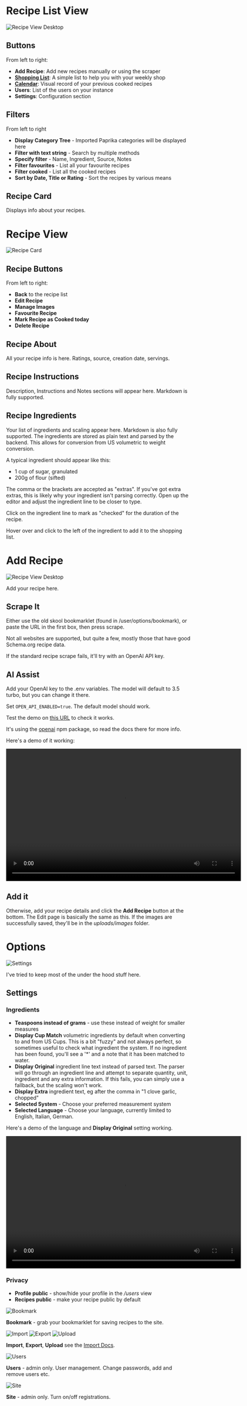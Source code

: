 # Recipe List View

![Recipe View Desktop](../images/screen-list-large.png)

## Buttons

From left to right:

- **Add Recipe**: Add new recipes manually or using the scraper
- **[Shopping List](apps.md#shopping)**: A simple list to help you with your weekly shop
- **[Calendar](apps.md#calendar)**: Visual record of your previous cooked recipes
- **Users**: List of the users on your instance
- **Settings**: Configuration section

## Filters

From left to right

- **Display Category Tree** - Imported Paprika categories will be displayed here
- **Filter with text string** - Search by multiple methods
- **Specify filter** - Name, Ingredient, Source, Notes
- **Filter favourites** - List all your favourite recipes
- **Filter cooked** - List all the cooked recipes
- **Sort by Date, Title or Rating** - Sort the recipes by various means

## Recipe Card

Displays info about your recipes.

# Recipe View

![Recipe Card](../images/screen-first-recipe-large.png)

## Recipe Buttons

From left to right:

- **Back** to the recipe list
- **Edit Recipe**
- **Manage Images**
- **Favourite Recipe**
- **Mark Recipe as Cooked today**
- **Delete Recipe**

## Recipe About

All your recipe info is here. Ratings, source, creation date, servings.

## Recipe Instructions

Description, Instructions and Notes sections will appear here. Markdown is fully supported.

## Recipe Ingredients

Your list of ingredients and scaling appear here. Markdown is also fully supported. The ingredients are stored as plain text and parsed by the backend. This allows for conversion from US volumetric to weight conversion.

A typical ingredient should appear like this:

- 1 cup of sugar, granulated
- 200g of flour (sifted)

The comma or the brackets are accepted as "extras". If you've got extra extras, this is likely why your ingredient isn't parsing correctly. Open up the editor and adjust the ingredient line to be closer to type.

Click on the ingredient line to mark as "checked" for the duration of the recipe.

Hover over and click to the left of the ingredient to add it to the shopping list.

# Add Recipe

![Recipe View Desktop](../images/screen-new-large.png)

Add your recipe here.

## Scrape It

Either use the old skool bookmarklet (found in /user/options/bookmark), or paste the URL in the first box, then press scrape.

Not all websites are supported, but quite a few, mostly those that have good Schema.org recipe data.

If the standard recipe scrape fails, it'll try with an OpenAI API key.

## AI Assist

Add your OpenAI key to the .env variables. The model will default to 3.5 turbo, but you can change it there.

Set `OPEN_API_ENABLED=true`. The default model should work.

Test the demo on [this URL](https://pastebin.com/raw/zwgsuVKd) to check it works.

It's using the [openai](https://www.npmjs.com/package/openai) npm package, so read the docs there for more info.

Here's a demo of it working:

<video width="640" height="360" controls>
  <source src="../../videos/scrape_manual_ai.mp4" type="video/mp4">
  Your browser does not support the video tag.
</video>

## Add it

Otherwise, add your recipe details and click the **Add Recipe** button at the bottom. The Edit page is basically the same as this. If the images are successfully saved, they'll be in the _uploads/images_ folder.

# Options

![Settings](../images/screen-settings-large.png)

I've tried to keep most of the under the hood stuff here.

## Settings

### Ingredients

- **Teaspoons instead of grams** - use these instead of weight for smaller measures
- **Display Cup Match** volumetric ingredients by default when converting to and from US Cups. This is a bit "fuzzy" and not always perfect, so sometimes useful to check what ingredient the system. If no ingredient has been found, you'll see a '\*' and a note that it has been matched to water.
- **Display Original** ingredient line text instead of parsed text. The parser will go through an ingredient line and attempt to separate quantity, unit, ingredient and any extra information. If this fails, you can simply use a fallback, but the scaling won't work.
- **Display Extra** ingredient text, eg after the comma in "1 clove garlic, chopped"
- **Selected System** - Choose your preferred measurement system
- **Selected Language** - Choose your language, currently limited to English, Italian, German.

Here's a demo of the language and **Display Original** setting working.

<video width="640" height="360" controls>
  <source src="../../videos/lang_settings.mp4" type="video/mp4">
  Your browser does not support the video tag.
</video>

### Privacy

- **Profile public** - show/hide your profile in the _/users_ view
- **Recipes public** - make your recipe public by default

![Bookmark](../images/screen-bookmark-large.png)

**Bookmark** - grab your bookmarklet for saving recipes to the site.

![Import](../images/screen-import-large.png)
![Export](../images/screen-export-large.png)
![Upload](../images/screen-upload-large.png)

**Import**, **Export**, **Upload** see the [Import Docs](import.md).

![Users](../images/screen-admin-users-large.png)

**Users** - admin only. User management. Change passwords, add and remove users etc.

![Site](../images/screen-admin-site-large.png)

**Site** - admin only. Turn on/off registrations.
